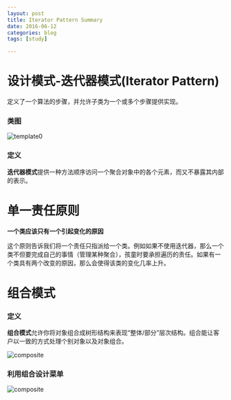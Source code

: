```yaml
---
layout: post
title: Iterator Pattern Summary
date: 2016-06-12
categories: blog
tags: [study]

---
```


# 设计模式-迭代器模式(Iterator Pattern)

定义了一个算法的步骤，并允许子类为一个或多个步骤提供实现。

### 类图

![template0](http://pic002.cnblogs.com/images/2012/358984/2012042721423687.png)

### 定义

**迭代器模式**提供一种方法顺序访问一个聚合对象中的各个元素，而又不暴露其内部的表示。

# 单一责任原则

**一个类应该只有一个引起变化的原因**

这个原则告诉我们将一个责任只指派给一个类。例如如果不使用迭代器，那么一个类不但要完成自己的事情（管理某种聚合），孩童时要承担遍历的责任。如果有一个类具有两个改变的原因，那么会使得该类的变化几率上升。

# 组合模式

### 定义

**组合模式**允许你将对象组合成树形结构来表现“整体/部分”层次结构。组合能让客户以一致的方式处理个别对象以及对象组合。

![composite](http://blog.lukaszewski.it/wp-content/uploads/2013/11/coposite_diagram.png)

### 利用组合设计菜单

![composite](http://pic002.cnblogs.com/images/2012/358984/2012050320423780.png)